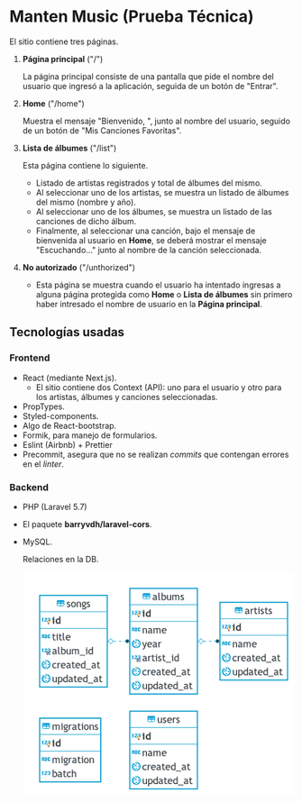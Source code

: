 # Manten Music (Prueba Técnica)

El sitio contiene tres páginas.

1. **Página principal** ("/")

    La página principal consiste de una pantalla que pide el nombre del usuario que ingresó a la aplicación, seguida de un botón de "Entrar".

2. **Home** ("/home")

    Muestra el mensaje "Bienvenido, ", junto al nombre del usuario, seguido de un botón de "Mis Canciones Favoritas".

3. **Lista de álbumes** ("/list")

    Esta página contiene lo siguiente.
    - Listado de artistas registrados y total de álbumes del mismo.
    - Al seleccionar uno de los artistas, se muestra un listado de álbumes del mismo (nombre y año).
    - Al seleccionar uno de los álbumes, se muestra un listado de las canciones de dicho álbum.
    - Finalmente, al seleccionar una canción, bajo el mensaje de bienvenida al usuario en **Home**, se deberá mostrar el mensaje "Escuchando..." junto al nombre de la canción seleccionada.

4. **No autorizado** ("/unthorized")

    - Esta página se muestra cuando el usuario ha intentado ingresas a alguna página protegida como **Home** o **Lista de álbumes** sin primero haber intresado el nombre de usuario en la **Página principal**.

## Tecnologías usadas

### Frontend

- React (mediante Next.js).
  - El sitio contiene dos Context (API): uno para el usuario y otro para los artistas, álbumes y canciones seleccionadas.
- PropTypes.
- Styled-components.
- Algo de React-bootstrap.
- Formik, para manejo de formularios.
- Eslint (Airbnb) + Prettier
- Precommit, asegura que no se realizan *commits* que contengan errores en el *linter*.

### Backend

- PHP (Laravel 5.7)
- El paquete **barryvdh/laravel-cors**.
- MySQL.

    Relaciones en la DB.

    ![alt text](./static/img/db_er_diagram.png "DB Diagram")
